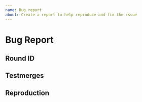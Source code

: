 ```yaml
---
name: Bug report
about: Create a report to help reproduce and fix the issue
---
```

# Bug Report

<!-- Write **BELOW** The Headers and **ABOVE** The comments else it may not be viewable -->

## Round ID

<!--- **INCLUDE THE ROUND ID**
If you discovered this issue from playing Citadel hosted servers:
[Round ID]: # (It can be found in the Status panel or retrieved from https://atlantaned.space/statbus/round.php ! The round id let's us look up valuable information and logs for the round the bug happened.)-->

## Testmerges

<!-- If you're certain the issue is to be caused by a test merge [OOC tab -> Show Server Revision], report it in the pull request's comment section rather than on the tracker(If you're unsure you can refer to the issue number by prefixing said number with #. The issue number can be found beside the title after submitting it to the tracker).If no testmerges are active, feel free to remove this section. -->

## Reproduction

<!-- Explain your issue in detail, including the steps to reproduce it. Issues without proper reproduction steps or explanation are open to being ignored/closed by maintainers.-->

<!-- **For Admins:** Oddities induced by var-edits and other admin tools are not necessarily bugs. Verify that your issues occur under regular circumstances before reporting them. -->
